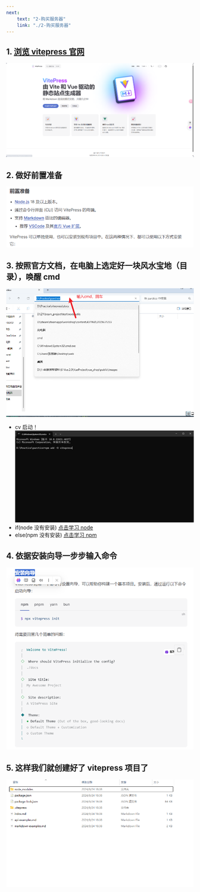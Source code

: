 ```yaml
---
next:
    text: "2-购买服务器"
    link: "./2-购买服务器"
---
```


## 1. <a href="https://vitepress.dev/zh/guide/getting-started" target="_blank">浏览 vitepress 官网</a>

![alt text](image.png)

## 2. 做好前置准备

![alt text](image-3.png)

## 3. 按照官方文档，在电脑上选定好一块风水宝地（目录），唤醒 cmd

![alt text](image-1.png)

-   cv 启动！
    ![alt text](image-2.png)
-   if(node 没有安装) [点击学习 node ](../Node/NodeJS)
-   else(npm 没有安装) [点击学习 npm ](../npm/包管理工具)

## 4. 依据安装向导一步步输入命令

![alt text](image-4.png)

## 5. 这样我们就创建好了 vitepress 项目了

![alt text](image-5.png)
